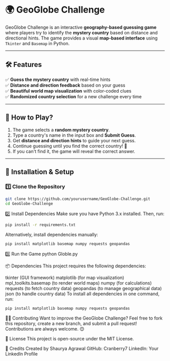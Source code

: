 # 🌍 GeoGlobe Challenge

GeoGlobe Challenge is an interactive **geography-based guessing game** where players try to identify the **mystery country** based on distance and directional hints. The game provides a visual **map-based interface** using `Tkinter` and `Basemap` in Python.

---

## 🛠 Features
✅ **Guess the mystery country** with real-time hints  
✅ **Distance and direction feedback** based on your guess  
✅ **Beautiful world map visualization** with color-coded clues  
✅ **Randomized country selection** for a new challenge every time  

---

## 📌 How to Play?
1. The game selects a **random mystery country**.
2. Type a country's name in the input box and **Submit Guess**.
3. Get **distance and direction hints** to guide your next guess.
4. Continue guessing until you find the correct country! 🎯
5. If you can't find it, the game will reveal the correct answer.

---

## 🔧 Installation & Setup

### **1️⃣ Clone the Repository**
```sh
git clone https://github.com/yourusername/GeoGlobe-Challenge.git
cd GeoGlobe-Challenge
```
2️⃣ Install Dependencies
Make sure you have Python 3.x installed. Then, run:
```sh
pip install -r requirements.txt
```
Alternatively, install dependencies manually:
```sh
pip install matplotlib basemap numpy requests geopandas
```

3️⃣ Run the Game
python Globle.py

📦 Dependencies
This project requires the following dependencies:

tkinter (GUI framework)
matplotlib (for map visualization)
mpl_toolkits.basemap (to render world maps)
numpy (for calculations)
requests (to fetch country data)
geopandas (to manage geographical data)
json (to handle country data)
To install all dependencies in one command, run:
```sh
pip install matplotlib basemap numpy requests geopandas
```

👨‍💻 Contributing
Want to improve the GeoGlobe Challenge?
Feel free to fork this repository, create a new branch, and submit a pull request! Contributions are always welcome. 😊

📜 License
This project is open-source under the MIT License.

🌟 Credits
Created by Shaurya Agrawal
GitHub: Cranberry7
LinkedIn: Your LinkedIn Profile
